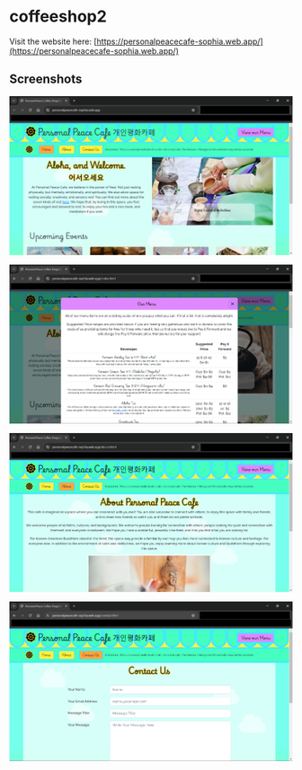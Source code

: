 # coffeeshop2
Visit the website here: [https://personalpeacecafe-sophia.web.app/](https://personalpeacecafe-sophia.web.app/)

## Screenshots
![Screenshot of the landing page](screenshots/landing-page.png)

![Screenshot of the menu page](screenshots/menu.png)

![Screenshot of the about page](screenshots/about-page.png)

![Screenshot of the contact page](screenshots/contact-page.png)